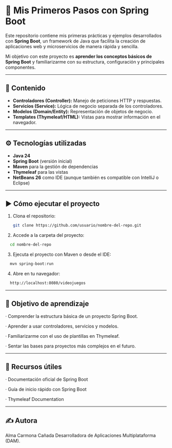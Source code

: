 # 🚀 Mis Primeros Pasos con Spring Boot

Este repositorio contiene mis primeras prácticas y ejemplos desarrollados con **Spring Boot**, un framework de Java que facilita la creación de aplicaciones web y microservicios de manera rápida y sencilla.  

Mi objetivo con este proyecto es **aprender los conceptos básicos de Spring Boot** y familiarizarme con su estructura, configuración y principales componentes.

---

## 📌 Contenido

- **Controladores (Controller):** Manejo de peticiones HTTP y respuestas.
- **Servicios (Service):** Lógica de negocio separada de los controladores.
- **Modelos (Domain/Entity):** Representación de objetos de negocio.
- **Templates (Thymeleaf/HTML):** Vistas para mostrar información en el navegador.

_____________________________________________________________________________________________________________

## ⚙️ Tecnologías utilizadas

- **Java 24**
- **Spring Boot** (versión inicial)
- **Maven** para la gestión de dependencias
- **Thymeleaf** para las vistas
- **NetBeans 26** como IDE (aunque también es compatible con IntelliJ o Eclipse)

_____________________________________________________________________________________________________________

## ▶️ Cómo ejecutar el proyecto

1. Clona el repositorio:
   ```bash
   git clone https://github.com/usuario/nombre-del-repo.git
   ```
2. Accede a la carpeta del proyecto:
  ```bash
    cd nombre-del-repo
  ```
3. Ejecuta el proyecto con Maven o desde el IDE:
  ```bash
    mvn spring-boot:run
  ```
4. Abre en tu navegador:
  ```bash
    http://localhost:8080/videojuegos
  ```

_____________________________________________________________________________________________________________

## 🎯 **Objetivo de aprendizaje**

· Comprender la estructura básica de un proyecto Spring Boot.

· Aprender a usar controladores, servicios y modelos.

· Familiarizarme con el uso de plantillas en Thymeleaf.

· Sentar las bases para proyectos más complejos en el futuro.

_____________________________________________________________________________________________________________

## 📖 **Recursos útiles**

· Documentación oficial de Spring Boot

· Guía de inicio rápido con Spring Boot

· Thymeleaf Documentation

_____________________________________________________________________________________________________________

## ✍️ **Autora**

Alma Carmona Cañada
Desarrolladora de Aplicaciones Multiplataforma (DAM).
